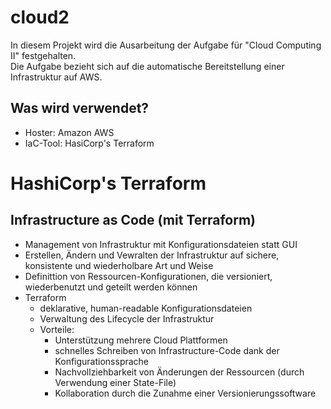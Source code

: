 # cloud2
In diesem Projekt wird die Ausarbeitung der Aufgabe für "Cloud Computing II" festgehalten.  
Die Aufgabe bezieht sich auf die automatische Bereitstellung einer Infrastruktur auf AWS.

## Was wird verwendet?
- Hoster: Amazon AWS
- IaC-Tool: HasiCorp's Terraform

# HashiCorp's Terraform
## Infrastructure as Code (mit Terraform)
- Management von Infrastruktur mit Konfigurationsdateien statt GUI
- Erstellen, Ändern und Vewralten der Infrastruktur auf sichere, konsistente und wiederholbare Art und Weise
- Definittion von Ressourcen-Konfigurationen, die versioniert, wiederbenutzt und geteilt werden können
- Terraform
    - deklarative, human-readable Konfigurationsdateien
    - Verwaltung des Lifecycle der Infrastruktur
    - Vorteile:
        - Unterstützung mehrere Cloud Plattformen
        - schnelles Schreiben von Infrastructure-Code dank der Konfigurationssprache
        - Nachvollziehbarkeit von Änderungen der Ressourcen (durch Verwendung einer State-File)
        - Kollaboration durch die Zunahme einer Versionierungssoftware

